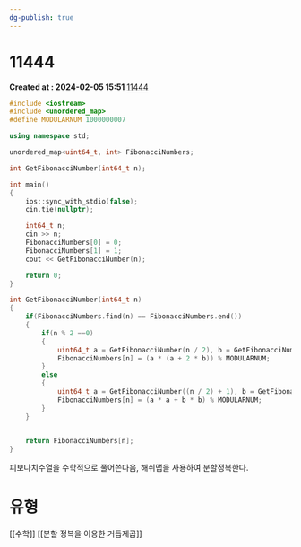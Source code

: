 ```yaml
---
dg-publish: true
---
```


# 11444 
**Created at : 2024-02-05 15:51**
[11444](https://www.acmicpc.net/problem/11444)

```cpp
#include <iostream>
#include <unordered_map>
#define MODULARNUM 1000000007

using namespace std;

unordered_map<uint64_t, int> FibonacciNumbers;

int GetFibonacciNumber(int64_t n);

int main()
{
    ios::sync_with_stdio(false);
    cin.tie(nullptr);

    int64_t n;
    cin >> n;
    FibonacciNumbers[0] = 0;
    FibonacciNumbers[1] = 1;
    cout << GetFibonacciNumber(n);

    return 0;
}

int GetFibonacciNumber(int64_t n)
{
    if(FibonacciNumbers.find(n) == FibonacciNumbers.end())
    {
        if(n % 2 ==0)
        {
            uint64_t a = GetFibonacciNumber(n / 2), b = GetFibonacciNumber((n / 2) - 1);
            FibonacciNumbers[n] = (a * (a + 2 * b)) % MODULARNUM;
        }
        else
        {
            uint64_t a = GetFibonacciNumber((n / 2) + 1), b = GetFibonacciNumber(n / 2);
            FibonacciNumbers[n] = (a * a + b * b) % MODULARNUM;
        }
    }

    
    return FibonacciNumbers[n];
}

```

피보나치수열을 수학적으로 풀어쓴다음, 해쉬맵을 사용하여 분할정복한다.

# 유형
[[수학]]
[[분할 정복을 이용한 거듭제곱]]